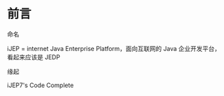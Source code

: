 # 前言

命名

iJEP = internet Java Enterprise Platform，面向互联网的 Java 企业开发平台，看起来应该是 JEDP

缘起



iJEP7's Code Complete
